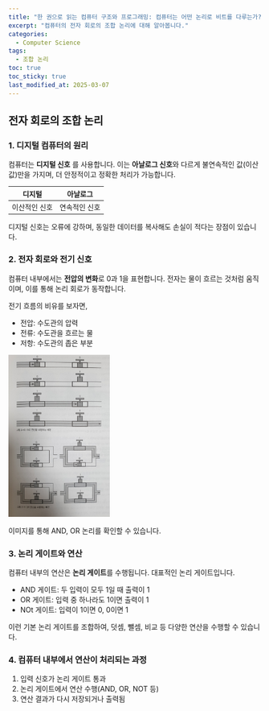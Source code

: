 ```yaml
---
title: "한 권으로 읽는 컴퓨터 구조와 프로그래밍: 컴퓨터는 어떤 논리로 비트를 다루는가?"
excerpt: "컴퓨터의 전자 회로의 조합 논리에 대해 알아봅니다."
categories:
  - Computer Science
tags:
  - 조합 논리
toc: true
toc_sticky: true
last_modified_at: 2025-03-07
---
```


## 전자 회로의 조합 논리

### 1. 디지털 컴퓨터의 원리
컴퓨터는 **디지털 신호** 를 사용합니다. 이는 **아날로그 신호**와 다르게 불연속적인 값(이산값)만을 가지며, 더 안정적이고 정확한 처리가 가능합니다.

| 디지털 | 아날로그 |
| -----| -------|
| 이산적인 신호 | 연속적인 신호 | 

디지털 신호는 오류에 강하며, 동일한 데이터를 복사해도 손실이 적다는 장점이 있습니다.

### 2. 전자 회로와 전기 신호
컴퓨터 내부에서는 **전압의 변화**로 0과 1을 표현합니다. 전자는 물이 흐르는 것처럼 움직이며, 이를 통해 논리 회로가 동작합니다.

전기 흐름의 비유를 보자면,
- 전압: 수도관의 압력
- 전류: 수도관을 흐르는 물
- 저항: 수도관의 좁은 부분  

<img alt="flow image" src="/assets/images/flow_electron.png" width="40%" height="40%">

이미지를 통해 AND, OR 논리를 확인할 수 있습니다.

### 3. 논리 게이트와 연산
컴퓨터 내부의 연산은 **논리 게이트**를 수행됩니다. 대표적인 논리 게이트입니다.
- AND 게이트: 두 입력이 모두 1일 때 출력이 1
- OR 게이트: 입력 중 하나라도 1이면 출력이 1
- NOt 게이트: 입력이 1이면 0, 0이면 1

이런 기본 논리 게이트를 조합하여, 덧셈, 뺄셈, 비교 등 다양한 연산을 수행할 수 있습니다.

### 4. 컴퓨터 내부에서 연산이 처리되는 과정
1. 입력 신호가 논리 게이트 통과
2. 논리 게이트에서 연산 수행(AND, OR, NOT 등)
3. 연산 결과가 다시 저장되거나 출력됨
